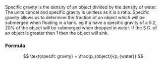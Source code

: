 Specific gravity is the density of an object divided by the density of water. The units cancel and specific gravity is unitless as it is a ratio. Specific gravity allows us to determine the fraction of an object which will be submerged when floating in a tank. eg if a have a specific gravity of a 0.2, 20% of the object will be submerged when dropped in water. If the S.G. of an object is greater then 1 then the object will sink. 

### Formula
$$
\text{specifc gravity} = \frac{p_{object}}{p_{water}}
$$